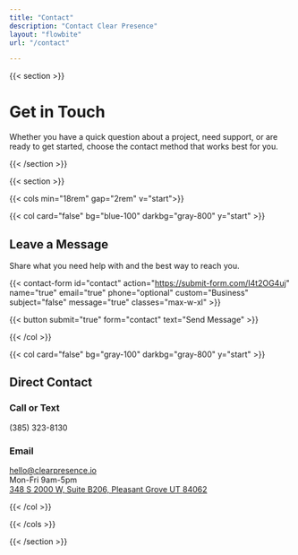```yaml
---
title: "Contact"
description: "Contact Clear Presence"
layout: "flowbite"
url: "/contact"

---
```


{{< section >}}


# Get in Touch

Whether you have a quick question about a project, need support, or are ready to get started, choose the contact method that works best for you.

{{< /section >}}

{{< section >}}

{{< cols min="18rem" gap="2rem" v="start">}}


{{< col card="false" bg="blue-100" darkbg="gray-800" y="start" >}}
## Leave a Message

Share what you need help with and the best way to reach you.

{{< contact-form id="contact" action="https://submit-form.com/I4t2OG4uj" name="true" email="true" phone="optional" custom="Business" subject="false" message="true" classes="max-w-xl" >}}

{{< button submit="true" form="contact" text="Send Message" >}}

{{< /col >}}

{{< col card="false" bg="gray-100" darkbg="gray-800" y="start" >}}

## Direct Contact


### Call or Text
(385) 323-8130
### Email
hello@clearpresence.io <br> Mon-Fri 9am-5pm <br> [348 S 2000 W, Suite B206, Pleasant Grove UT 84062](https://www.google.com/maps/place/348+S+2000+W+b206,+Pleasant+Grove,+UT+84062/@40.3594937,-111.7721235,17z/data=!3m1!4b1!4m5!3m4!1s0x874d83f0906de397:0x3dfccb1823eeb17a!8m2!3d40.3594896!4d-111.7695486?entry=ttu&g_ep=EgoyMDI1MTAwOC4wIKXMDSoASAFQAw%3D%3D)


{{< /col >}}

{{< /cols >}}

{{< /section >}}
